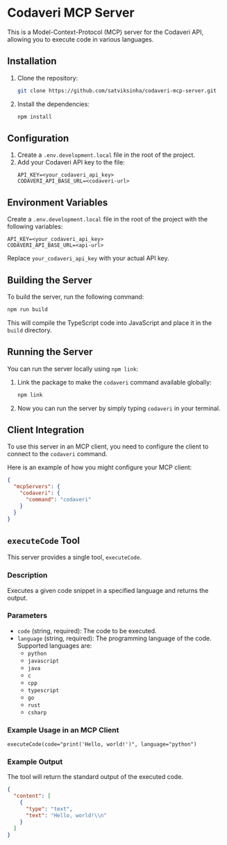 # Codaveri MCP Server

This is a Model-Context-Protocol (MCP) server for the Codaveri API, allowing you to execute code in various languages.

## Installation

1.  Clone the repository:

    ```sh
    git clone https://github.com/satviksinha/codaveri-mcp-server.git
    ```

2.  Install the dependencies:
    ```sh
    npm install
    ```

## Configuration

1.  Create a `.env.development.local` file in the root of the project.
2.  Add your Codaveri API key to the file:
    ```
    API_KEY=<your_codaveri_api_key>
    CODAVERI_API_BASE_URL=<codaveri-url>
    ```

## Environment Variables

Create a `.env.development.local` file in the root of the project with the following variables:

```
API_KEY=<your_codaveri_api_key>
CODAVERI_API_BASE_URL=<api-url>
```

Replace `your_codaveri_api_key` with your actual API key.

## Building the Server

To build the server, run the following command:

```sh
npm run build
```

This will compile the TypeScript code into JavaScript and place it in the `build` directory.

## Running the Server

You can run the server locally using `npm link`:

1.  Link the package to make the `codaveri` command available globally:

    ```sh
    npm link
    ```

2.  Now you can run the server by simply typing `codaveri` in your terminal.

## Client Integration

To use this server in an MCP client, you need to configure the client to connect to the `codaveri` command.

Here is an example of how you might configure your MCP client:

```json
{
  "mcpServers": {
    "codaveri": {
      "command": "codaveri"
    }
  }
}
```

## `executeCode` Tool

This server provides a single tool, `executeCode`.

### Description

Executes a given code snippet in a specified language and returns the output.

### Parameters

- `code` (string, required): The code to be executed.
- `language` (string, required): The programming language of the code. Supported languages are:
  - `python`
  - `javascript`
  - `java`
  - `c`
  - `cpp`
  - `typescript`
  - `go`
  - `rust`
  - `csharp`

### Example Usage in an MCP Client

```
executeCode(code="print('Hello, world!')", language="python")
```

### Example Output

The tool will return the standard output of the executed code.

```json
{
  "content": [
    {
      "type": "text",
      "text": "Hello, world!\\n"
    }
  ]
}
```
